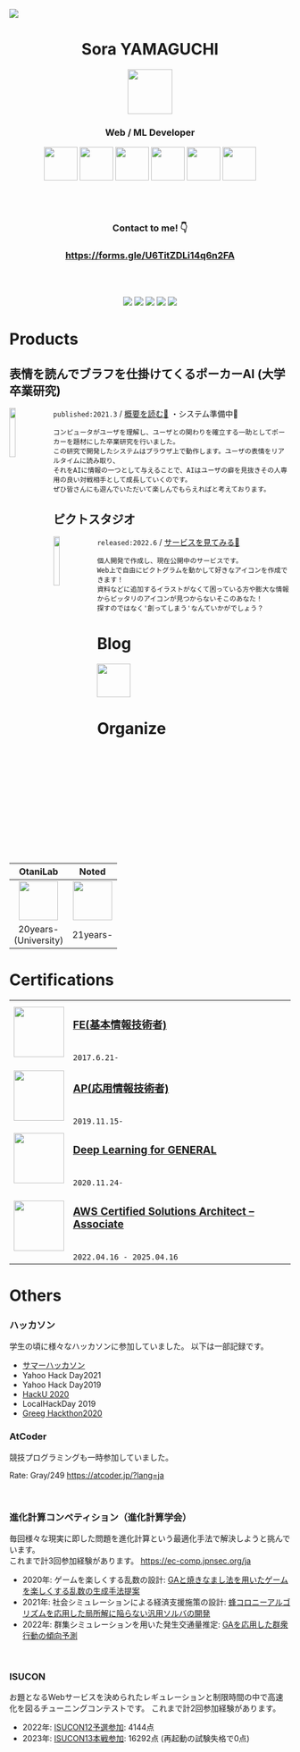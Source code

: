 ![](https://img.shields.io/github/last-commit/SoraY677/SoraY677)

<div align="center">
 
# Sora YAMAGUCHI
 
<img src="https://avatars.githubusercontent.com/u/46548311?s=120&v=4"  width="80"/>
 
###  Web / ML Developer
<img src="https://cdn.svgporn.com/logos/vue.svg" width="60">
<img src="https://cdn.svgporn.com/logos/javascript.svg" width="60">
<img src="https://cdn.svgporn.com/logos/kotlin-icon.svg" width="60">
<img src="https://cdn.svgporn.com/logos/spring-icon.svg" width="60">
<img src="https://cdn.svgporn.com/logos/python.svg" width="60">
<img src="https://cdn.svgporn.com/logos/aws.svg" width="60">


<br><br>

### Contact to me! 👇
### https://forms.gle/U6TitZDLi14q6n2FA

<br><br>

[![](./profile-summary-card-output/github/0-profile-details.svg)](https://github.com/vn7n24fzkq/github-profile-summary-cards)
[![](./profile-summary-card-output/github/1-repos-per-language.svg)](https://github.com/vn7n24fzkq/github-profile-summary-cards) [![](./profile-summary-card-output/github/2-most-commit-language.svg)](https://github.com/vn7n24fzkq/github-profile-summary-cards)
[![](./profile-summary-card-output/github/3-stats.svg)](https://github.com/vn7n24fzkq/github-profile-summary-cards) [![](./profile-summary-card-output/github/4-productive-time.svg)](https://github.com/vn7n24fzkq/github-profile-summary-cards)

</div>

# Products

## 表情を読んでブラフを仕掛けてくるポーカーAI (大学卒業研究)

<img align="left" src="https://user-images.githubusercontent.com/46548311/213887490-602100b1-b1e6-4742-9538-568f324b8f1c.png" width="15%"/>

`published:2021.3` / 
[概要を読む📖](https://www.comm.tcu.ac.jp/otani-lab/research/bachelor/1772091.pdf)
 ・システム準備中🚧

```
コンピュータがユーザを理解し、ユーザとの関わりを確立する一助としてポーカーを題材にした卒業研究を行いました。
この研究で開発したシステムはブラウザ上で動作します。ユーザの表情をリアルタイムに読み取り、
それをAIに情報の一つとして与えることで、AIはユーザの癖を見抜きその人専用の良い対戦相手として成長していくのです。
ぜひ皆さんにも遊んでいただいて楽しんでもらえればと考えております。
```


## ピクトスタジオ

<img align="left" src="https://pict-studio.raxsy.life/favicon.png" width="15%"/>

`released:2022.6` / [サービスを見てみる👀](https://pict-studio.raxsy.life/)

```
個人開発で作成し、現在公開中のサービスです。
Web上で自由にピクトグラムを動かして好きなアイコンを作成できます！
資料などに追加するイラストがなくて困っている方や膨大な情報からピッタリのアイコンが見つからないそこのあなた！
探すのではなく'創ってしまう'なんていかがでしょう？
```

# Blog
[<img height="60px" src="https://github.com/SoraY677/SoraY677/blob/main/img/logo-background-color.png?raw=true"/>](https://qiita.com/SoraY677)

# Organize

|OtaniLab|Noted|
|:---:|:---:|
|[<img src="https://github.com/SoraY677/SoraY677/blob/main/img/orgnization/49579011.png?raw=true" height="70">](https://www.comm.tcu.ac.jp/otani-lab/)|[<img src="https://github.com/SoraY677/SoraY677/blob/main/img/orgnization/84720167.png?raw=true" height="70">](https://noted.run/)|
|20years-<br>(University)|21years-|

# Certifications

|||
|:---:|:----|
|<img src="https://raw.githubusercontent.com/SoraY677/SoraY677/daff80e1ab35d7d201ffeaa82d4117ad95bbc44c/img/NoImage.svg" width="90" height="90">|<h3>[FE(基本情報技術者)](https://www.jitec.ipa.go.jp/1_11seido/fe.html)</h3><br/> `2017.6.21-` |
|<img src="https://raw.githubusercontent.com/SoraY677/SoraY677/daff80e1ab35d7d201ffeaa82d4117ad95bbc44c/img/NoImage.svg" width="90" height="90">|<h3>[AP(応用情報技術者)](https://www.jitec.ipa.go.jp/1_11seido/ap.html)</h3><br/> `2019.11.15-`|
|<img src="https://github.com/SoraY677/SoraY677/blob/main/img/certification/general2020%233_smal.png?raw=true" width="90">|<h3>[Deep Learning for GENERAL](https://www.jdla.org/certificate/general/)</h3><br/> `2020.11.24-`|
|<img src="https://github.com/SoraY677/SoraY677/blob/main/img/certification/aws-certified-solutions-architect-associate.png?raw=true" width="90">|<h3>[AWS Certified Solutions Architect – Associate](https://aws.amazon.com/jp/certification/certified-solutions-architect-associate/)</h3><br/> `2022.04.16 - 2025.04.16`|

# Others

### ハッカソン
学生の頃に様々なハッカソンに参加していました。
以下は一部記録です。
- [サマーハッカソン](https://docs.google.com/presentation/d/1ERukzdo4WZiKEWT26RRP2hUVEvxI--zdpxyC6ac23U4/edit?usp=sharing)
- Yahoo Hack Day2021
- Yahoo Hack Day2019
- [HackU 2020](https://docs.google.com/presentation/d/1WlkjDiBDHRh1hvFM5gPDbpzC_ulCuU7jC-wHMagtETM/edit?usp=sharing)
- LocalHackDay 2019
- [Greeg Hackthon2020](https://docs.google.com/presentation/d/1zTezE3UvcV4I94-VsXZlN2-DX9QcNr1bHipSSeRL5J4/edit?usp=sharing)

### AtCoder
競技プログラミングも一時参加していました。

Rate: Gray/249 
https://atcoder.jp/?lang=ja

<br>

### 進化計算コンペティション（進化計算学会）
毎回様々な現実に即した問題を進化計算という最適化手法で解決しようと挑んでいます。  
これまで計3回参加経験があります。
https://ec-comp.jpnsec.org/ja
- 2020年: ゲームを楽しくする乱数の設計: [GAと焼きなまし法を用いたゲームを楽しくする乱数の生成手法提案](https://docs.google.com/presentation/d/1n985njJ_NF0Ham8HQJ1IPl9y7m5ubBCK/edit#slide=id.p1)
- 2021年: 社会シミュレーションによる経済支援施策の設計: [蜂コロニーアルゴリズムを応用した局所解に陥らない汎用ソルバの開発](https://docs.google.com/presentation/d/1icmMnyKHwFYU8dBc2kRP9QpN1nXZQoRDEszbPMsWICg/edit?usp=sharing)
- 2022年: 群集シミュレーションを用いた発生交通量推定: [GAを応用した群衆行動の傾向予測](https://docs.google.com/presentation/d/1j1Y6-gmTdBRDLzLA213cWAYbSJSmuZdpBaBstioGRC8/edit?usp=sharing)

<br>

### ISUCON
お題となるWebサービスを決められたレギュレーションと制限時間の中で高速化を図るチューニングコンテストです。
これまで計2回参加経験があります。
- 2022年: [ISUCON12予選参加](https://isucon.net/archives/56571716.html): 4144点
- 2023年: [ISUCON13本戦参加](https://isucon.net/archives/57801192.html): 16292点 (再起動の試験失格で0点)
